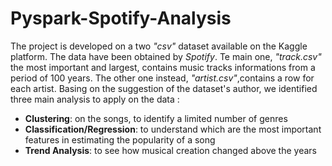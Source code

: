 # Pyspark-Spotify-Analysis
The project is developed on a two *"csv"* dataset available on the Kaggle platform. The data have been obtained by *Spotify*. Te main one, *"track.csv"* the most important and largest, contains music tracks informations from a period of 100 years. The other one instead, *"artist.csv"*,contains a row for each artist. Basing on the suggestion of the dataset's author, we identified three main analysis to apply on the data : 
- **Clustering**: on the songs, to identify a limited number of genres 
- **Classification/Regression**: to understand which are the most important features in estimating the popularity of a song
- **Trend Analysis**: to see how musical creation changed above the years
